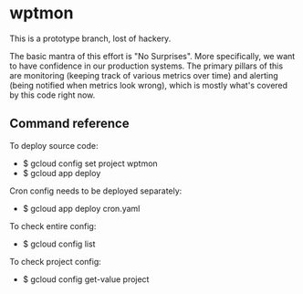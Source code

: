 # wptmon
This is a prototype branch, lost of hackery.

The basic mantra of this effort is "No Surprises". More specifically, we want to
have confidence in our production systems. The primary pillars of this are
monitoring (keeping track of various metrics over time) and alerting (being
notified when metrics look wrong), which is mostly what's covered by this code
right now.

## Command reference

To deploy source code:

 * $ gcloud config set project wptmon
 * $ gcloud app deploy

Cron config needs to be deployed separately:

* $ gcloud app deploy cron.yaml

To check entire config:

* $ gcloud config list

To check project config:

* $ gcloud config get-value project

